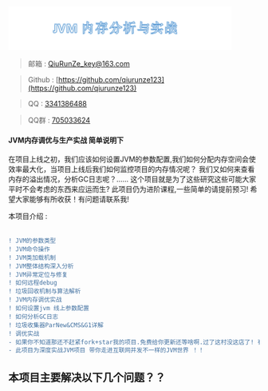 ![JVM内存调优与生产实战](https://raw.githubusercontent.com/qiurunze123/imageall/master/jvminit.png)

> 邮箱 : [QiuRunZe_key@163.com](QiuRunZe_key@163.com)

> Github : [https://github.com/qiurunze123](https://github.com/qiurunze123)

> QQ : [3341386488](3341386488)

> QQ群 : [705033624](705033624) 


#### JVM内存调优与生产实战 简单说明下 

在项目上线之初，我们应该如何设置JVM的参数配置,我们如何分配内存空间会使效率最大化，当项目上线后我们如何监控项目的内存情况呢？
我们又如何来查看内存的溢出情况，分析GC日志呢？...... 这个项目就是为了这些研究这些可能大家平时不会考虑的东西来应运而生? 
此项目仍为进阶课程,一些简单的请提前预习! 希望大家能够有所收获！有问题请联系我!

本项目介绍 :    

```diff

! JVM的参数类型
! JVM命令操作
! JVM类加载机制
! JVM整体结构深入分析
! JVM异常定位与修复
! 如何远程debug
! 垃圾回收机制与算法解析
! JVM内存调优实战
! 如何设置jvm 线上参数配置
! 如何分析GC日志
! 垃圾收集器ParNew&CMS&G1详解
! 调优实战
- 如果你不知道那还不赶紧fork+star我的项目.免费给你更新还等啥啊.过了这村没这店了! 有问题可以加我讨论可以进群
- 此项目为深度实战JVM项目 带你走进互联网并发不一样的JVM世界 ！！ 
```

## 本项目主要解决以下几个问题？？